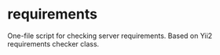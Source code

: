 requirements
============
One-file script for checking server requirements.
Based on Yii2 requirements checker class.
